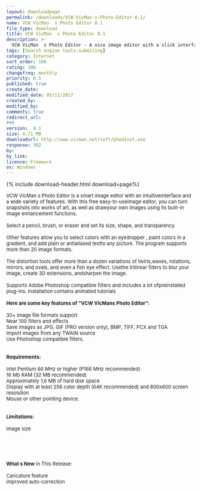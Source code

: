 ```yaml
---
layout: downloadpage
permalink: /downloads/VCW-VicMan-s-Photo-Editor-8,1/
name: VCW VicMan  s Photo Editor 8.1
file_type: download
title: VCW VicMan  s Photo Editor 8.1
description: >-
  VCW VicMan  s Photo Editor - A nice image editor with a slick interface and a lot of powerful features
tags: [Search engine tools-submiting]
category: Internet
sort_order: 100
rating: 100
changefreq: monthly
priority: 0.5
published: true
create_date: 
modified_date: 03/11/2017
created_by: 
modified_by: 
comments: true
redirect_url: 
### 
version:  8.1
size: 4.71 MB
downloadurl: http://www.vicman.net/soft/phedinst.exe
response: 302
by: 
by_link: 
licence: Freeware
os: Windows
---
```


{% include download-header.html download=page%}

<p style="fix-download-text !important">
<p><font size="2">VCW VicMan s Photo Editor is a smart image editor with an intuitiveinterface and a wide variety of features. With this free easy-to-useimage editor, you can turn snapshots into works of art, as well as drawyour own images using its built-in image enhancement functions.<br />
<br />
Select a pencil, brush, or eraser and set its size, shape, and transparency. <br />
<br />
Other features allow you to select colors with an eyedropper , paint colors in a gradient, and add plain or antialiased textto any picture. The program supports more than 20 image formats. <br />
<br />
The distortion tools offer more than a dozen variations of twirls,waves, rotations, mirrors, and ovals, and even a fish eye effect. Usethe trilinear filters to blur your image, create 3D extensions, andsharpen the image. <br />
<br />
Supports Adobe Photoshop compatible filters and includes a lot ofpreinstalled plug-ins. Installation contains animated tutorials<br />
<br />
<span><strong>Here are some key features of "VCW VicMans Photo Editor":</strong></span><br />
<br />
30+ image file formats support <br />
Near 100 filters and effects <br />
Save images as JPG, GIF (PRO version only), BMP, TIFF, PCX and TGA <br />
Import images from any TWAIN source <br />
Use Photoshop compatible filters. <br />
<br />
<br />
<span><strong>Requirements:</strong></span><br />
<br />
Intel Pentium 66 MHz or higher (P166 MHz recommended) <br />
16 Mb RAM (32 MB recommended) <br />
Approximately 1,6 MB of hard disk space <br />
Display with at least 256 color depth (64K recommended) and 800x600 screen resolution <br />
Mouse or other pointing device. <br />
<br />
<br />
<span><strong>Limitations:</strong></span><br />
<br />
image size</font></p>
<!-- google_ad_section_end -->
<p><font size="2">&#160;</font></p>
<div class="celltext_big"><br />
<br />
<font size="2"><strong>What s New</strong> in This Release:<br />
<br />
Caricature feature<br />
improved auto-correction</font></div></p>
